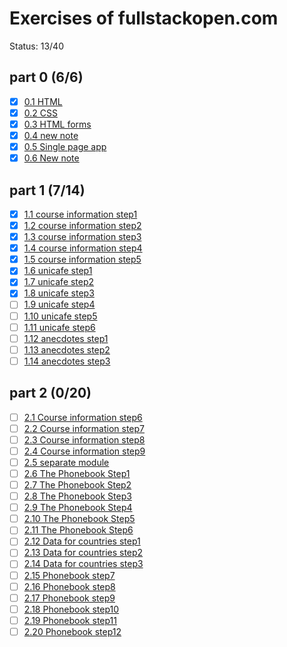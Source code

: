 # Exercises of fullstackopen.com

Status: 13/40

## part 0 (6/6)

- [x] [0.1 HTML](./part0/0.1.md)
- [x] [0.2 CSS](./part0/0.2.md)
- [x] [0.3 HTML forms](./part0/0.3.md)
- [x] [0.4 new note](./part0/0.4.md)
- [x] [0.5 Single page app](./part0/0.5.md)
- [x] [0.6 New note](./part0/0.6.md)

## part 1 (7/14)

- [x] [1.1 course information step1](./part1/1.1.md)
- [x] [1.2 course information step2](./part1/1.2.md)
- [x] [1.3 course information step3](./part1/1.3.md)
- [x] [1.4 course information step4](./part1/1.4.md)
- [x] [1.5 course information step5](./part1/1.5.md)
- [x] [1.6 unicafe step1](./part1/1.6.md)
- [x] [1.7 unicafe step2](./part1/1.7.md)
- [x] [1.8 unicafe step3](./part1/1.8.md)
- [ ] [1.9 unicafe step4](./part1/1.9.md)
- [ ] [1.10 unicafe step5](./part1/1.10.md)
- [ ] [1.11 unicafe step6](./part1/1.11.md)
- [ ] [1.12 anecdotes step1](./part1/1.12.md)
- [ ] [1.13 anecdotes step2](./part1/1.13.md)
- [ ] [1.14 anecdotes step3](./part1/1.14.md)

## part 2 (0/20)

- [ ] [2.1 Course information step6](./part1/2.1.md)
- [ ] [2.2 Course information step7](./part1/2.2.md)
- [ ] [2.3 Course information step8](./part1/2.3.md)
- [ ] [2.4 Course information step9](./part1/2.4.md)
- [ ] [2.5 separate module](./part1/2.5.md)
- [ ] [2.6 The Phonebook Step1](./part1/2.6.md)
- [ ] [2.7 The Phonebook Step2](./part1/2.7.md)
- [ ] [2.8 The Phonebook Step3](./part1/2.8.md)
- [ ] [2.9 The Phonebook Step4](./part1/2.9.md)
- [ ] [2.10 The Phonebook Step5](./part1/2.10.md)
- [ ] [2.11 The Phonebook Step6](./part1/2.11md)
- [ ] [2.12 Data for countries step1](./part1/2.12.md)
- [ ] [2.13 Data for countries step2](./part1/2.13.md)
- [ ] [2.14 Data for countries step3](./part1/2.14.md)
- [ ] [2.15 Phonebook step7](./part1/2.15.md)
- [ ] [2.16 Phonebook step8](./part1/2.16.md)
- [ ] [2.17 Phonebook step9](./part1/2.17.md)
- [ ] [2.18 Phonebook step10](./part1/2.18.md)
- [ ] [2.19 Phonebook step11](./part1/2.19.md)
- [ ] [2.20 Phonebook step12](./part1/2.20.md)